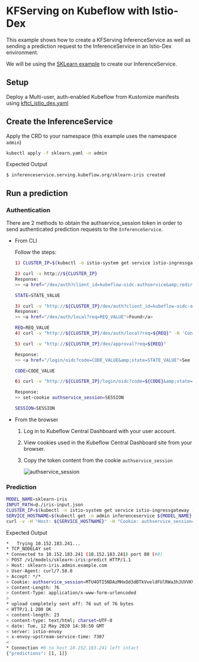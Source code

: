 # KFServing on Kubeflow with Istio-Dex

This example shows how to create a KFServing InferenceService as well as sending a prediction request to the InferenceService in an Istio-Dex environment.

We will be using the [SKLearn example](../sklearn) to create our InferenceService.

## Setup
Deploy a Multi-user, auth-enabled Kubeflow from Kustomize manifests using [kftcl_istio_dex.yaml](https://raw.githubusercontent.com/kubeflow/manifests/v1.1-branch/kfdef/kfctl_istio_dex.yaml)

## Create the InferenceService

Apply the CRD to your namespace (this example uses the namespace `admin`)

```bash
kubectl apply -f sklearn.yaml -n admin
```

Expected Output
```
$ inferenceservice.serving.kubeflow.org/sklearn-iris created
```

## Run a prediction

### Authentication 

There are 2 methods to obtain the authservice_session token in order to send authenticated prediction requests to the `InferenceService`.

* From CLI

    Follow the steps:

    ```bash
    1) CLUSTER_IP=$(kubectl -n istio-system get service istio-ingressgateway -o jsonpath='{.spec.clusterIP}')

    2) curl -v http://${CLUSTER_IP}
    Response:
    >> <a href="/dex/auth?client_id=kubeflow-oidc-authservice&amp;redirect_uri=%2Flogin%2Foidc&amp;response_type=code&amp;scope=profile+email+groups+openid&amp;state=STATE_VALUE">Found</a>.

    STATE=STATE_VALUE

    3) curl -v "http://${CLUSTER_IP}/dex/auth?client_id=kubeflow-oidc-authservice&redirect_uri=%2Flogin%2Foidc&response_type=code&scope=profile+email+groups+openid&amp;state=${STATE}"
    Response:
    >> <a href="/dex/auth/local?req=REQ_VALUE">Found</a>

    REQ=REQ_VALUE
    4) curl -v "http://${CLUSTER_IP}/dex/auth/local?req=${REQ}" -H 'Content-Type: application/x-www-form-urlencoded' --data 'login=admin%40kubeflow.org&password=12341234'

    5) curl -v "http://${CLUSTER_IP}/dex/approval?req=${REQ}"

    Response:
    >> <a href="/login/oidc?code=CODE_VALUE&amp;state=STATE_VALUE">See Other</a>.

    CODE=CODE_VALUE

    6) curl -v "http://${CLUSTER_IP}/login/oidc?code=${CODE}&amp;state=${STATE}"

    Response:
    >> set-cookie authservice_session=SESSION

    SESSION=SESSION
    ```

* From the browser
    
    1. Log in to Kubeflow Central Dashboard with your user account.
    2. View cookies used in the Kubeflow Central Dashboard site from your browser.
    3. Copy the token content from the cookie `authservice_session`

        ![authservice_session](https://user-images.githubusercontent.com/41395198/81792510-bbd28800-953a-11ea-8cab-f9bee161d5a7.png)

### Prediction

```bash
MODEL_NAME=sklearn-iris
INPUT_PATH=@./iris-input.json
CLUSTER_IP=$(kubectl -n istio-system get service istio-ingressgateway -o jsonpath='{.spec.clusterIP}')
SERVICE_HOSTNAME=$(kubectl get -n admin inferenceservice ${MODEL_NAME} -o jsonpath='{.status.url}' | cut -d "/" -f 3)
curl -v -H "Host: ${SERVICE_HOSTNAME}" -H "Cookie: authservice_session=${SESSION}" http://${CLUSTER_IP}/v1/models/${MODEL_NAME}:predict -d ${INPUT_PATH}
```

Expected Output

```bash
*   Trying 10.152.183.241...
* TCP_NODELAY set
* Connected to 10.152.183.241 (10.152.183.241) port 80 (#0)
> POST /v1/models/sklearn-iris:predict HTTP/1.1
> Host: sklearn-iris.admin.example.com
> User-Agent: curl/7.58.0
> Accept: */*
> Cookie: authservice_session=MTU4OTI5NDAzMHxOd3dBTkVveldFUlRWa3hJUVVKV1NrZE1WVWhCVmxSS05GRTFSMGhaVmtWR1JrUlhSRXRRUmtnMVRrTkpUekpOTTBOSFNGcElXRkU9fLgsofp8amFkZv4N4gnFUGjCePgaZPAU20ylfr8J-63T
> Content-Length: 76
> Content-Type: application/x-www-form-urlencoded
> 
* upload completely sent off: 76 out of 76 bytes
< HTTP/1.1 200 OK
< content-length: 23
< content-type: text/html; charset=UTF-8
< date: Tue, 12 May 2020 14:38:50 GMT
< server: istio-envoy
< x-envoy-upstream-service-time: 7307
< 
* Connection #0 to host 10.152.183.241 left intact
{"predictions": [1, 1]}
```
